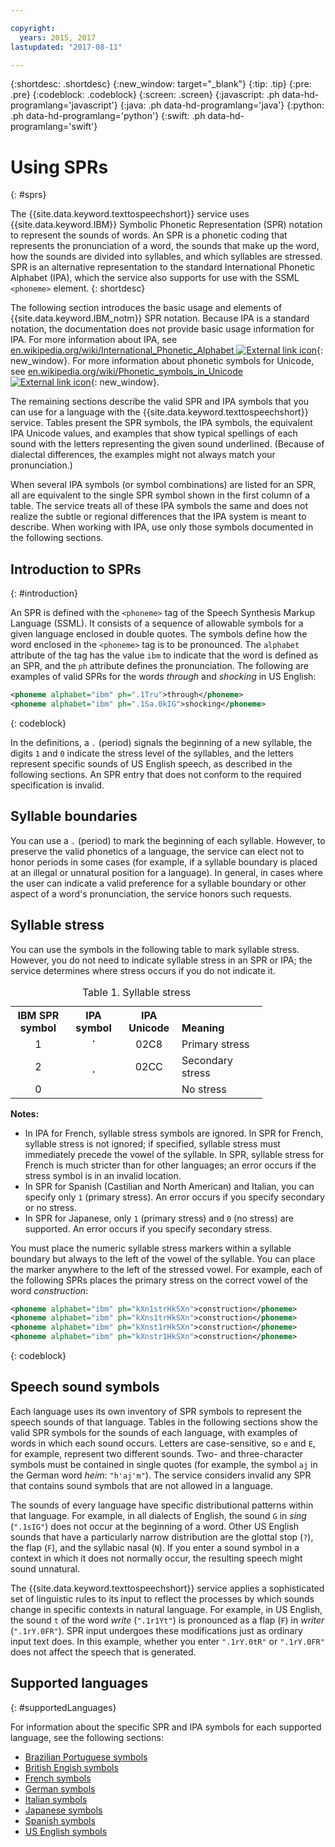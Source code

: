 ```yaml
---

copyright:
  years: 2015, 2017
lastupdated: "2017-08-11"

---
```


{:shortdesc: .shortdesc}
{:new_window: target="_blank"}
{:tip: .tip}
{:pre: .pre}
{:codeblock: .codeblock}
{:screen: .screen}
{:javascript: .ph data-hd-programlang='javascript'}
{:java: .ph data-hd-programlang='java'}
{:python: .ph data-hd-programlang='python'}
{:swift: .ph data-hd-programlang='swift'}

# Using SPRs
{: #sprs}

The {{site.data.keyword.texttospeechshort}} service uses {{site.data.keyword.IBM}} Symbolic Phonetic Representation (SPR) notation to represent the sounds of words. An SPR is a phonetic coding that represents the pronunciation of a word, the sounds that make up the word, how the sounds are divided into syllables, and which syllables are stressed. SPR is an alternative representation to the standard International Phonetic Alphabet (IPA), which the service also supports for use with the SSML `<phoneme>` element.
{: shortdesc}

The following section introduces the basic usage and elements of {{site.data.keyword.IBM_notm}} SPR notation. Because IPA is a standard notation, the documentation does not provide basic usage information for IPA. For more information about IPA, see [en.wikipedia.org/wiki/International_Phonetic_Alphabet ![External link icon](../../icons/launch-glyph.svg "External link icon")](https://en.wikipedia.org/wiki/International_Phonetic_Alphabet){: new_window}. For more information about phonetic symbols for Unicode, see [en.wikipedia.org/wiki/Phonetic_symbols_in_Unicode ![External link icon](../../icons/launch-glyph.svg "External link icon")](https://en.wikipedia.org/wiki/Phonetic_symbols_in_Unicode){: new_window}.

The remaining sections describe the valid SPR and IPA symbols that you can use for a language with the {{site.data.keyword.texttospeechshort}} service. Tables present the SPR symbols, the IPA symbols, the equivalent IPA Unicode values, and examples that show typical spellings of each sound with the letters representing the given sound underlined. (Because of dialectal differences, the examples might not always match your pronunciation.)

When several IPA symbols (or symbol combinations) are listed for an SPR, all are equivalent to the single SPR symbol shown in the first column of a table. The service treats all of these IPA symbols the same and does not realize the subtle or regional differences that the IPA system is meant to describe. When working with IPA, use only those symbols documented in the following sections.

## Introduction to SPRs
{: #introduction}

An SPR is defined with the `<phoneme>` tag of the Speech Synthesis Markup Language (SSML). It consists of a sequence of allowable symbols for a given language enclosed in double quotes. The symbols define how the word enclosed in the `<phoneme>` tag is to be pronounced. The `alphabet` attribute of the tag has the value `ibm` to indicate that the word is defined as an SPR, and the `ph` attribute defines the pronunciation. The following are examples of valid SPRs for the words *through* and *shocking* in US English:

```xml
<phoneme alphabet="ibm" ph=".1Tru">through</phoneme>
<phoneme alphabet="ibm" ph=".1Sa.0kIG">shocking</phoneme>
```
{: codeblock}

In the definitions, a `.` (period) signals the beginning of a new syllable, the digits `1` and `0` indicate the stress level of the syllables, and the letters represent specific sounds of US English speech, as described in the following sections. An SPR entry that does not conform to the required specification is invalid.

## Syllable boundaries

You can use a `.` (period) to mark the beginning of each syllable. However, to preserve the valid phonetics of a language, the service can elect not to honor periods in some cases (for example, if a syllable boundary is placed at an illegal or unnatural position for a language). In general, in cases where the user can indicate a valid preference for a syllable boundary or other aspect of a word's pronunciation, the service honors such requests.

## Syllable stress

You can use the symbols in the following table to mark syllable stress. However, you do not need to indicate syllable stress in an SPR or IPA; the service determines where stress occurs if you do not indicate it.

<table style="width:80%">
  <caption>Table 1. Syllable stress</caption>
  <tr>
    <th style="width:22%; text-align:center; vertical-align:bottom">
      IBM SPR symbol
    </th>
    <th style="width:22%; text-align:center; vertical-align:bottom">
      IPA symbol
    </th>
    <th style="width:22%; text-align:center; vertical-align:bottom">
      IPA Unicode
    </th>
    <th style="text-align:left; vertical-align:bottom">
      Meaning
    </th>
  </tr>
  <tr>
    <td style="text-align:center">
      1
    </td>
    <td style="text-align:center">
      <strong>&#712;</strong>
    </td>
    <td style="text-align:center">
      02C8
    </td>
    <td>
      Primary stress
    </td>
  </tr>
  <tr>
    <td style="text-align:center">
      2
    </td>
    <td style="text-align:center">
      <strong>&#716;</strong>
    </td>
    <td style="text-align:center">
      02CC
    </td>
    <td>
      Secondary stress
    </td>
  </tr>
  <tr>
    <td style="text-align:center">
      0
    </td>
    <td style="text-align:center"></td>
    <td style="text-align:center"></td>
    <td>
      No stress
    </td>
  </tr>
</table>

**Notes:**

-   In IPA for French, syllable stress symbols are ignored. In SPR for French, syllable stress is not ignored; if specified, syllable stress must immediately precede the vowel of the syllable. In SPR, syllable stress for French is much stricter than for other languages; an error occurs if the stress symbol is in an invalid location.
-   In SPR for Spanish (Castilian and North American) and Italian, you can specify only `1` (primary stress). An error occurs if you specify secondary or no stress.
-   In SPR for Japanese, only `1` (primary stress) and `0` (no stress) are supported. An error occurs if you specify secondary stress.

You must place the numeric syllable stress markers within a syllable boundary but always to the left of the vowel of the syllable. You can place the marker anywhere to the left of the stressed vowel. For example, each of the following SPRs places the primary stress on the correct vowel of the word *construction*:

```xml
<phoneme alphabet="ibm" ph="kXn1strHkSXn">construction</phoneme>
<phoneme alphabet="ibm" ph="kXns1trHkSXn">construction</phoneme>
<phoneme alphabet="ibm" ph="kXnst1rHkSXn">construction</phoneme>
<phoneme alphabet="ibm" ph="kXnstr1HkSXn">construction</phoneme>
```
{: codeblock}

## Speech sound symbols

Each language uses its own inventory of SPR symbols to represent the speech sounds of that language. Tables in the following sections show the valid SPR symbols for the sounds of each language, with examples of words in which each sound occurs. Letters are case-sensitive, so `e` and `E`, for example, represent two different sounds. Two- and three-character symbols must be contained in single quotes (for example, the symbol `aj` in the German word *heim*: `"h'aj'm"`). The service considers invalid any SPR that contains sound symbols that are not allowed in a language.

The sounds of every language have specific distributional patterns within that language. For example, in all dialects of English, the sound `G` in *sing* (`".1sIG"`) does not occur at the beginning of a word. Other US English sounds that have a particularly narrow distribution are the glottal stop (`?`), the flap (`F`), and the syllabic nasal (`N`). If you enter a sound symbol in a context in which it does not normally occur, the resulting speech might sound unnatural.

The {{site.data.keyword.texttospeechshort}} service applies a sophisticated set of linguistic rules to its input to reflect the processes by which sounds change in specific contexts in natural language. For example, in US English, the sound `t` of the word *write* (`".1r1Yt"`) is pronounced as a flap (`F`) in *writer* (`".1rY.0FR"`). SPR input undergoes these modifications just as ordinary input text does. In this example, whether you enter `".1rY.0tR"` or `".1rY.0FR"` does not affect the speech that is generated.

## Supported languages
{: #supportedLanguages}

For information about the specific SPR and IPA symbols for each supported language, see the following sections:

-   [Brazilian Portuguese symbols](/docs/services/text-to-speech/pt-BR-SPRs.html)
-   [British Engish symbols](/docs/services/text-to-speech/en-GB-SPRs.html)
-   [French symbols](/docs/services/text-to-speech/fr-FR-SPRs.html)
-   [German symbols](/docs/services/text-to-speech/de-DE-SPRs.html)
-   [Italian symbols](/docs/services/text-to-speech/it-IT-SPRs.html)
-   [Japanese symbols](/docs/services/text-to-speech/ja-JP-SPRs.html)
-   [Spanish symbols](/docs/services/text-to-speech/es-ES-SPRs.html)
-   [US English symbols](/docs/services/text-to-speech/en-US-SPRs.html)

